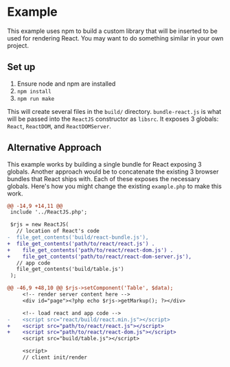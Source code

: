 # Example

This example uses npm to build a custom library that will be inserted to be used for rendering React. You may want to do something similar in your own project.

## Set up

1. Ensure node and npm are installed
2. `npm install`
3. `npm run make`

This will create several files in the `build/` directory. `bundle-react.js` is what will be passed into the `ReactJS` constructor as `libsrc`. It exposes 3 globals: `React`, `ReactDOM`, and `ReactDOMServer`.

## Alternative Approach

This example works by building a single bundle for React exposing 3 globals. Another approach would be to concatenate the existing 3 browser bundles that React ships with. Each of these exposes the necessary globals. Here's how you might change the existing `example.php` to make this work.

```diff
@@ -14,9 +14,11 @@
 include '../ReactJS.php';

 $rjs = new ReactJS(
   // location of React's code
-  file_get_contents('build/react-bundle.js'),
+  file_get_contents('path/to/react/react.js') .
+    file_get_contents('path/to/react/react-dom.js') .
+    file_get_contents('path/to/react/react-dom-server.js'),
   // app code
   file_get_contents('build/table.js')
 );

@@ -46,9 +48,10 @@ $rjs->setComponent('Table', $data);
     <!-- render server content here -->
     <div id="page"><?php echo $rjs->getMarkup(); ?></div>

     <!-- load react and app code -->
-    <script src="react/build/react.min.js"></script>
+    <script src="path/to/react/react.js"></script>
+    <script src="path/to/react/react-dom.js"></script>
     <script src="build/table.js"></script>

     <script>
     // client init/render

```
